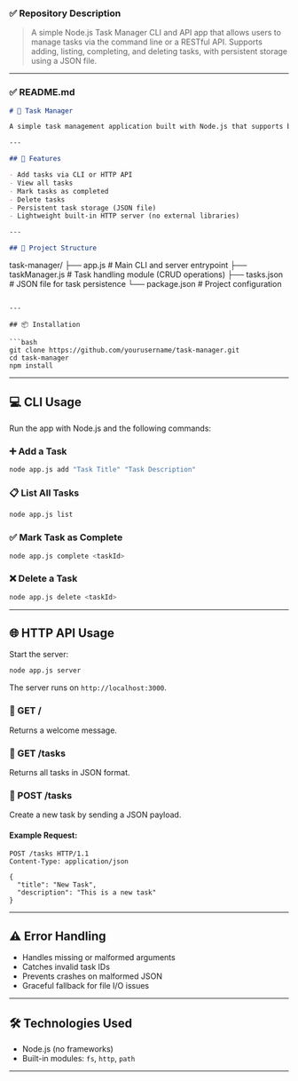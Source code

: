 ### ✅ **Repository Description**

> A simple Node.js Task Manager CLI and API app that allows users to manage tasks via the command line or a RESTful API. Supports adding, listing, completing, and deleting tasks, with persistent storage using a JSON file.

---

### ✅ **README.md**

```markdown
# 📝 Task Manager

A simple task management application built with Node.js that supports both a **command-line interface (CLI)** and a **RESTful API**. Tasks are persisted in a local `tasks.json` file.

---

## 🚀 Features

- Add tasks via CLI or HTTP API
- View all tasks
- Mark tasks as completed
- Delete tasks
- Persistent task storage (JSON file)
- Lightweight built-in HTTP server (no external libraries)

---

## 📁 Project Structure
```

task-manager/
├── app.js # Main CLI and server entrypoint
├── taskManager.js # Task handling module (CRUD operations)
├── tasks.json # JSON file for task persistence
└── package.json # Project configuration

````

---

## 📦 Installation

```bash
git clone https://github.com/yourusername/task-manager.git
cd task-manager
npm install
````

---

## 💻 CLI Usage

Run the app with Node.js and the following commands:

### ➕ Add a Task

```bash
node app.js add "Task Title" "Task Description"
```

### 📋 List All Tasks

```bash
node app.js list
```

### ✅ Mark Task as Complete

```bash
node app.js complete <taskId>
```

### ❌ Delete a Task

```bash
node app.js delete <taskId>
```

---

## 🌐 HTTP API Usage

Start the server:

```bash
node app.js server
```

The server runs on `http://localhost:3000`.

### 🔹 GET /

Returns a welcome message.

### 🔹 GET /tasks

Returns all tasks in JSON format.

### 🔹 POST /tasks

Create a new task by sending a JSON payload.

#### Example Request:

```http
POST /tasks HTTP/1.1
Content-Type: application/json

{
  "title": "New Task",
  "description": "This is a new task"
}
```

---

## ⚠️ Error Handling

- Handles missing or malformed arguments
- Catches invalid task IDs
- Prevents crashes on malformed JSON
- Graceful fallback for file I/O issues

---

## 🛠️ Technologies Used

- Node.js (no frameworks)
- Built-in modules: `fs`, `http`, `path`

---
